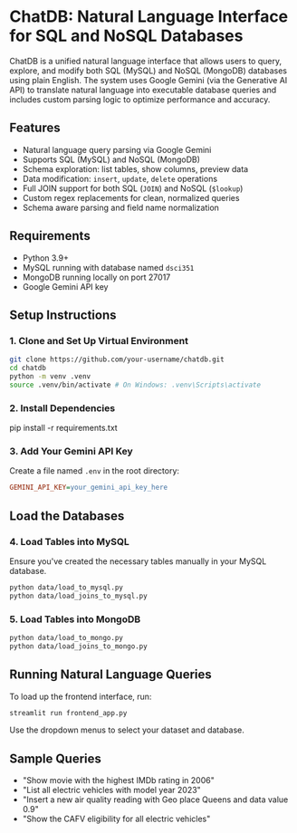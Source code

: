 # ChatDB: Natural Language Interface for SQL and NoSQL Databases
ChatDB is a unified natural language interface that allows users to query, explore, and modify both SQL (MySQL) and NoSQL (MongoDB) databases using plain English. The system uses Google Gemini (via the Generative AI API) to translate natural language into executable database queries and includes custom parsing logic to optimize performance and accuracy.

## Features
- Natural language query parsing via Google Gemini
- Supports SQL (MySQL) and NoSQL (MongoDB)
- Schema exploration: list tables, show columns, preview data
- Data modification: `insert`, `update`, `delete` operations
- Full JOIN support for both SQL (`JOIN`) and NoSQL (`$lookup`)
- Custom regex replacements for clean, normalized queries
- Schema aware parsing and field name normalization

## Requirements
 - Python 3.9+
 - MySQL running with database named `dsci351`
 - MongoDB running locally on port 27017
 - Google Gemini API key

## Setup Instructions

### 1. Clone and Set Up Virtual Environment
```bash
git clone https://github.com/your-username/chatdb.git
cd chatdb
python -m venv .venv
source .venv/bin/activate # On Windows: .venv\Scripts\activate
```
### 2. Install Dependencies
pip install -r requirements.txt

### 3. Add Your Gemini API Key
Create a file named `.env` in the root directory:
```ini
GEMINI_API_KEY=your_gemini_api_key_here
```

## Load the Databases

### 4. Load Tables into MySQL
Ensure you've created the necessary tables manually in your MySQL database.
```bash
python data/load_to_mysql.py
python data/load_joins_to_mysql.py
```

### 5. Load Tables into MongoDB
```bash
python data/load_to_mongo.py
python data/load_joins_to_mongo.py
```

## Running Natural Language Queries
To load up the frontend interface, run:
```bash
streamlit run frontend_app.py
```
Use the dropdown menus to select your dataset and database.

## Sample Queries
- "Show movie with the highest IMDb rating in 2006"
- "List all electric vehicles with model year 2023"
- "Insert a new air quality reading with Geo place Queens and data value 0.9"
- "Show the CAFV eligibility for all electric vehicles"
